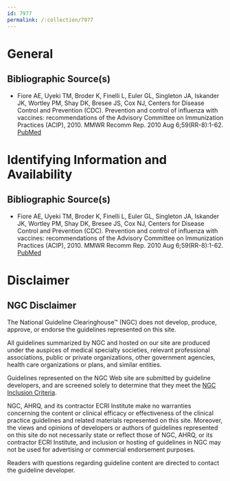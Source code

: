 ```yaml
---
id: 7977
permalink: /:collection/7977
---
```


# General

## Bibliographic Source(s)

- Fiore AE, Uyeki TM, Broder K, Finelli L, Euler GL, Singleton JA, Iskander JK, Wortley PM, Shay DK, Bresee JS, Cox NJ, Centers for Disease Control and Prevention (CDC). Prevention and control of influenza with vaccines: recommendations of the Advisory Committee on Immunization Practices (ACIP), 2010. MMWR Recomm Rep. 2010 Aug 6;59(RR-8):1-62. [ PubMed ](http://www.ncbi.nlm.nih.gov/entrez/query.fcgi?cmd=Retrieve&db=pubmed&dopt=Abstract&list_uids=20689501)

# Identifying Information and Availability

## Bibliographic Source(s)

- Fiore AE, Uyeki TM, Broder K, Finelli L, Euler GL, Singleton JA, Iskander JK, Wortley PM, Shay DK, Bresee JS, Cox NJ, Centers for Disease Control and Prevention (CDC). Prevention and control of influenza with vaccines: recommendations of the Advisory Committee on Immunization Practices (ACIP), 2010. MMWR Recomm Rep. 2010 Aug 6;59(RR-8):1-62. [ PubMed ](http://www.ncbi.nlm.nih.gov/entrez/query.fcgi?cmd=Retrieve&db=pubmed&dopt=Abstract&list_uids=20689501)

# Disclaimer

## NGC Disclaimer

The National Guideline Clearinghouse™ (NGC) does not develop, produce, approve, or endorse the guidelines represented on this site.

All guidelines summarized by NGC and hosted on our site are produced under the auspices of medical specialty societies, relevant professional associations, public or private organizations, other government agencies, health care organizations or plans, and similar entities.

Guidelines represented on the NGC Web site are submitted by guideline developers, and are screened solely to determine that they meet the [NGC Inclusion Criteria](/help-and-about/summaries/inclusion-criteria).

NGC, AHRQ, and its contractor ECRI Institute make no warranties concerning the content or clinical efficacy or effectiveness of the clinical practice guidelines and related materials represented on this site. Moreover, the views and opinions of developers or authors of guidelines represented on this site do not necessarily state or reflect those of NGC, AHRQ, or its contractor ECRI Institute, and inclusion or hosting of guidelines in NGC may not be used for advertising or commercial endorsement purposes.

Readers with questions regarding guideline content are directed to contact the guideline developer.

